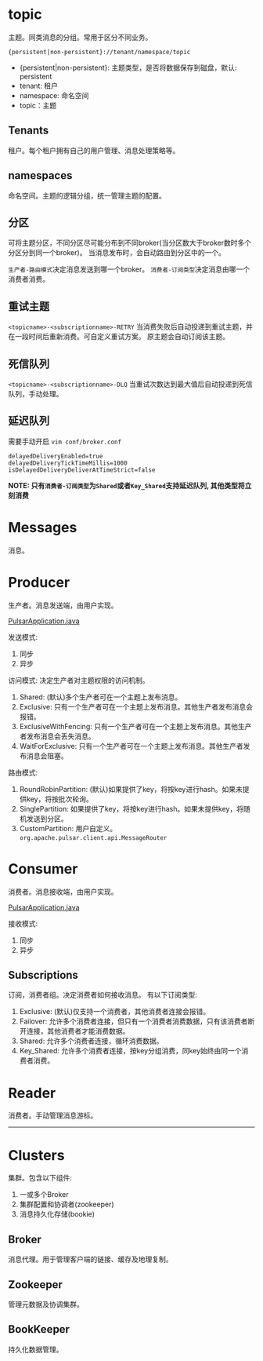 # topic
主题。同类消息的分组。常用于区分不同业务。
```
{persistent|non-persistent}://tenant/namespace/topic
```
- {persistent|non-persistent}: 主题类型，是否将数据保存到磁盘，默认: persistent
- tenant: 租户
- namespace: 命名空间
- topic：主题

## Tenants
租户。每个租户拥有自己的用户管理、消息处理策略等。

## namespaces
命名空间。主题的逻辑分组，统一管理主题的配置。

## 分区
可将主题分区，不同分区尽可能分布到不同broker(当分区数大于broker数时多个分区分到同一个broker)。
当消息发布时，会自动路由到分区中的一个。

`生产者-路由模式`决定消息发送到哪一个broker。
`消费者-订阅类型`决定消息由哪一个消费者消费。

## 重试主题
```<topicname>-<subscriptionname>-RETRY```
当消费失败后自动投递到重试主题，并在一段时间后重新消费。可自定义重试方案。
原主题会自动订阅该主题。

## 死信队列
```<topicname>-<subscriptionname>-DLQ```
当重试次数达到最大值后自动投递到死信队列，手动处理。

## 延迟队列
需要手动开启 `vim conf/broker.conf`
```
delayedDeliveryEnabled=true
delayedDeliveryTickTimeMillis=1000
isDelayedDeliveryDeliverAtTimeStrict=false
```
**NOTE: 只有`消费者-订阅类型`为`Shared`或者`Key_Shared`支持延迟队列, 其他类型将立刻消费**

# Messages
消息。

# Producer
生产者。消息发送端，由用户实现。

[PulsarApplication.java](src/main/java/com/example/pulsar/PulsarApplication.java)

发送模式:
1. 同步
2. 异步

访问模式: 决定生产者对主题权限的访问机制。
1. Shared: (默认)多个生产者可在一个主题上发布消息。
2. Exclusive: 只有一个生产者可在一个主题上发布消息。其他生产者发布消息会报错。
3. ExclusiveWithFencing: 只有一个生产者可在一个主题上发布消息。其他生产者发布消息会丢失消息。
4. WaitForExclusive: 只有一个生产者可在一个主题上发布消息。其他生产者发布消息会阻塞。

路由模式: 
1. RoundRobinPartition: (默认)如果提供了key，将按key进行hash。如果未提供key，将按批次轮询。
2. SinglePartition: 如果提供了key，将按key进行hash。如果未提供key，将随机发送到分区。
3. CustomPartition: 用户自定义。`org.apache.pulsar.client.api.MessageRouter`

# Consumer
消费者。消息接收端，由用户实现。

[PulsarApplication.java](src/main/java/com/example/pulsar/PulsarApplication.java)

接收模式:
1. 同步
2. 异步

## Subscriptions
订阅，消费者组。决定消费者如何接收消息。
有以下订阅类型:
1. Exclusive: (默认)仅支持一个消费者，其他消费者连接会报错。
2. Failover: 允许多个消费者连接，但只有一个消费者消费数据，只有该消费者断开连接，其他消费者才能消费数据。
3. Shared: 允许多个消费者连接，循环消费数据。
4. Key_Shared: 允许多个消费者连接，按key分组消费，同key始终由同一个消费者消费。

# Reader
消费者。手动管理消息游标。

---
# Clusters
集群。包含以下组件:
1. 一或多个Broker
2. 集群配置和协调者(zookeeper)
3. 消息持久化存储(bookie)

## Broker
消息代理。用于管理客户端的链接、缓存及地理复制。

## Zookeeper
管理元数据及协调集群。

## BookKeeper
持久化数据管理。